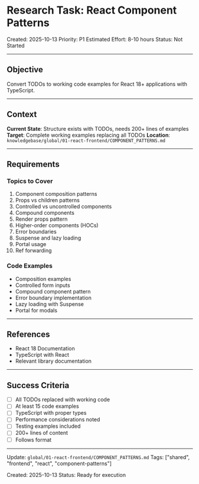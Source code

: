 # Research Task: React Component Patterns

Created: 2025-10-13
Priority: P1
Estimated Effort: 8-10 hours
Status: Not Started

---

## Objective

Convert TODOs to working code examples for React 18+ applications with TypeScript.

---

## Context

**Current State**: Structure exists with TODOs, needs 200+ lines of examples
**Target**: Complete working examples replacing all TODOs
**Location**: `knowledgebase/global/01-react-frontend/COMPONENT_PATTERNS.md`

---

## Requirements

### Topics to Cover
1. Component composition patterns
2. Props vs children patterns
3. Controlled vs uncontrolled components
4. Compound components
5. Render props pattern
6. Higher-order components (HOCs)
7. Error boundaries
8. Suspense and lazy loading
9. Portal usage
10. Ref forwarding

### Code Examples
- Composition examples
- Controlled form inputs
- Compound component pattern
- Error boundary implementation
- Lazy loading with Suspense
- Portal for modals

---

## References

- React 18 Documentation
- TypeScript with React
- Relevant library documentation

---

## Success Criteria

- [ ] All TODOs replaced with working code
- [ ] At least 15 code examples
- [ ] TypeScript with proper types
- [ ] Performance considerations noted
- [ ] Testing examples included
- [ ] 200+ lines of content
- [ ] Follows format

---

Update: `global/01-react-frontend/COMPONENT_PATTERNS.md`
Tags: ["shared", "frontend", "react", "component-patterns"]

Created: 2025-10-13
Status: Ready for execution
